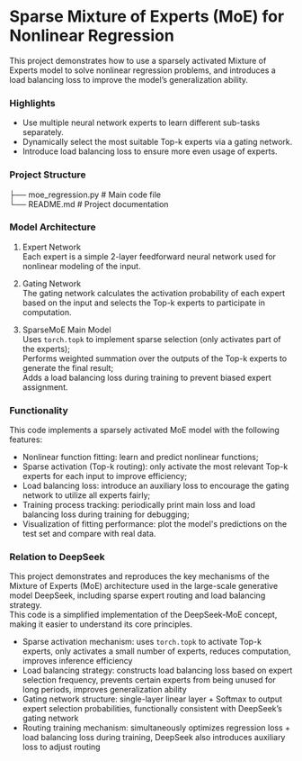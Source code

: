 # Sparse Mixture of Experts (MoE) for Nonlinear Regression
This project demonstrates how to use a sparsely activated Mixture of Experts model to solve nonlinear regression problems, and introduces a load balancing loss to improve the model’s generalization ability.


### Highlights
- Use multiple neural network experts to learn different sub-tasks separately.
- Dynamically select the most suitable Top-k experts via a gating network.
- Introduce load balancing loss to ensure more even usage of experts.


### Project Structure
├── moe_regression.py      # Main code file  
└── README.md              # Project documentation


### Model Architecture
1. Expert Network  
Each expert is a simple 2-layer feedforward neural network used for nonlinear modeling of the input.

2. Gating Network  
The gating network calculates the activation probability of each expert based on the input and selects the Top-k experts to participate in computation.

3. SparseMoE Main Model  
Uses `torch.topk` to implement sparse selection (only activates part of the experts);  
Performs weighted summation over the outputs of the Top-k experts to generate the final result;  
Adds a load balancing loss during training to prevent biased expert assignment.


### Functionality
This code implements a sparsely activated MoE model with the following features:

- Nonlinear function fitting: learn and predict nonlinear functions;  
- Sparse activation (Top-k routing): only activate the most relevant Top-k experts for each input to improve efficiency;  
- Load balancing loss: introduce an auxiliary loss to encourage the gating network to utilize all experts fairly;  
- Training process tracking: periodically print main loss and load balancing loss during training for debugging;  
- Visualization of fitting performance: plot the model's predictions on the test set and compare with real data.


### Relation to DeepSeek
This project demonstrates and reproduces the key mechanisms of the Mixture of Experts (MoE) architecture used in the large-scale generative model DeepSeek, including sparse expert routing and load balancing strategy.  
This code is a simplified implementation of the DeepSeek-MoE concept, making it easier to understand its core principles.

- Sparse activation mechanism: uses `torch.topk` to activate Top-k experts, only activates a small number of experts, reduces computation, improves inference efficiency  
- Load balancing strategy: constructs load balancing loss based on expert selection frequency, prevents certain experts from being unused for long periods, improves generalization ability  
- Gating network structure: single-layer linear layer + Softmax to output expert selection probabilities, functionally consistent with DeepSeek’s gating network  
- Routing training mechanism: simultaneously optimizes regression loss + load balancing loss during training, DeepSeek also introduces auxiliary loss to adjust routing
